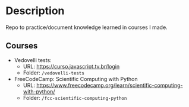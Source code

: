 # Description

Repo to practice/document knowledge learned in courses I made.

## Courses

- Vedovelli tests:
  - URL: https://curso.javascript.tv.br/login
  - Folder: `/vedovelli-tests`
- FreeCodeCamp: Scientific Computing with Python
  - URL: https://www.freecodecamp.org/learn/scientific-computing-with-python/
  - Folder: `/fcc-scientific-computing-python`

